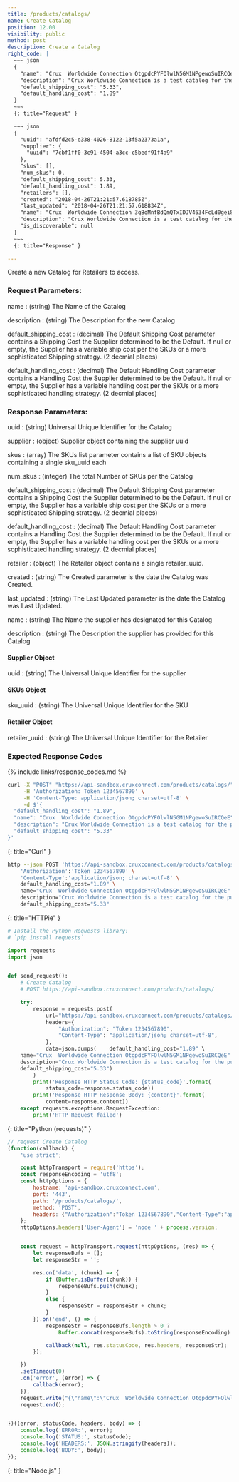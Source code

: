 ```yaml
---
title: /products/catalogs/
name: Create Catalog
position: 12.00
visibility: public
method: post
description: Create a Catalog
right_code: |
  ~~~ json
  {
    "name": "Crux  Worldwide Connection OtgpdcPYFOlwlN5GM1NPgewoSuIRCQeE",
    "description": "Crux Worldwide Connection is a test catalog for the purposes of testing",
    "default_shipping_cost": "5.33",
    "default_handling_cost": "1.89"
  }
  ~~~
  {: title="Request" }

  ~~~ json
  {
    "uuid": "afdfd2c5-e338-4026-8122-13f5a2373a1a",
    "supplier": {
      "uuid": "7cbf1ff0-3c91-4504-a3cc-c5bedf91f4a9"
    },
    "skus": [],
    "num_skus": 0,
    "default_shipping_cost": 5.33,
    "default_handling_cost": 1.89,
    "retailers": [],
    "created": "2018-04-26T21:21:57.618785Z",
    "last_updated": "2018-04-26T21:21:57.618834Z",
    "name": "Crux  Worldwide Connection 3qBqMnfBdQmQTxIDJV4634FcLd0gei8y",
    "description": "Crux Worldwide Connection is a test catalog for the purposes of testing",
    "is_discoverable": null
  }
  ~~~
  {: title="Response" }

---
```

Create a new Catalog for Retailers to access.


### Request Parameters:

name
: (string) The Name of the Catalog

description
: (string) The Description for the new Catalog

default_shipping_cost
: (decimal) The Default Shipping Cost parameter contains a Shipping Cost the Supplier determined to be the Default. If null or empty, the Supplier has a variable ship cost per the SKUs or a more sophisticated Shipping strategy. (2 decmial places)

default_handling_cost
: (decimal) The Default Handling Cost parameter contains a Handling Cost the Supplier determined to be the Default. If null or empty, the Supplier has a variable handling cost per the SKUs or a more sophisticated handling strategy. (2 decmial places)

### Response Parameters:

uuid
: (string) Universal Unique Identifier for the Catalog

supplier
: (object) Supplier object containing the supplier uuid

skus
: (array) The SKUs list parameter contains a list of SKU objects containing a single sku_uuid each

num_skus
: (integer) The total Number of SKUs per the Catalog

default_shipping_cost
: (decimal) The Default Shipping Cost parameter contains a Shipping Cost the Supplier determined to be the Default. If null or empty, the Supplier has a variable ship cost per the SKUs or a more sophisticated Shipping strategy. (2 decmial places)

default_handling_cost
: (decimal) The Default Handling Cost parameter contains a Handling Cost the Supplier determined to be the Default. If null or empty, the Supplier has a variable handling cost per the SKUs or a more sophisticated handling strategy. (2 decmial places)

retailer
: (object) The Retailer object contains a single retailer_uuid.

created
: (string) The Created parameter is the date the Catalog was Created.

last_updated
: (string) The Last Updated parameter is the date the Catalog was Last Updated.

name
: (string) The Name the supplier has designated for this Catalog

description
: (string) The Description the supplier has provided for this Catalog

#### Supplier Object

uuid
: (string) The Universal Unique Identifier for the supplier

#### SKUs Object

sku_uuid
: (string) The Universal Unique Identifier for the SKU


#### Retailer Object

retailer_uuid
: (string) The Universal Unique Identifier for the Retailer

### Expected Response Codes

{% include links/response_codes.md %}


~~~ bash
curl -X "POST" "https://api-sandbox.cruxconnect.com/products/catalogs/" \
     -H 'Authorization: Token 1234567890' \
     -H 'Content-Type: application/json; charset=utf-8' \
     -d $'{
  "default_handling_cost": "1.89",
  "name": "Crux  Worldwide Connection OtgpdcPYFOlwlN5GM1NPgewoSuIRCQeE",
  "description": "Crux Worldwide Connection is a test catalog for the purposes of testing",
  "default_shipping_cost": "5.33"
}'

~~~
{: title="Curl" }

~~~ bash
http --json POST 'https://api-sandbox.cruxconnect.com/products/catalogs/' \
    'Authorization':'Token 1234567890' \
    'Content-Type':'application/json; charset=utf-8' \
    default_handling_cost="1.89" \
    name="Crux  Worldwide Connection OtgpdcPYFOlwlN5GM1NPgewoSuIRCQeE" \
    description="Crux Worldwide Connection is a test catalog for the purposes of testing" \
    default_shipping_cost="5.33"

~~~
{: title="HTTPie" }

~~~ python
# Install the Python Requests library:
# `pip install requests`

import requests
import json


def send_request():
    # Create Catalog
    # POST https://api-sandbox.cruxconnect.com/products/catalogs/

    try:
        response = requests.post(
            url="https://api-sandbox.cruxconnect.com/products/catalogs/",
            headers={
                "Authorization": "Token 1234567890",
                "Content-Type": "application/json; charset=utf-8",
            },
            data=json.dumps(    default_handling_cost="1.89" \
    name="Crux  Worldwide Connection OtgpdcPYFOlwlN5GM1NPgewoSuIRCQeE" \
    description="Crux Worldwide Connection is a test catalog for the purposes of testing" \
    default_shipping_cost="5.33")
        )
        print('Response HTTP Status Code: {status_code}'.format(
            status_code=response.status_code))
        print('Response HTTP Response Body: {content}'.format(
            content=response.content))
    except requests.exceptions.RequestException:
        print('HTTP Request failed')

~~~
{: title="Python (requests)" }

~~~ javascript
// request Create Catalog
(function(callback) {
    'use strict';

    const httpTransport = require('https');
    const responseEncoding = 'utf8';
    const httpOptions = {
        hostname: 'api-sandbox.cruxconnect.com',
        port: '443',
        path: '/products/catalogs/',
        method: 'POST',
        headers: {"Authorization":"Token 1234567890","Content-Type":"application/json; charset=utf-8"}
    };
    httpOptions.headers['User-Agent'] = 'node ' + process.version;


    const request = httpTransport.request(httpOptions, (res) => {
        let responseBufs = [];
        let responseStr = '';

        res.on('data', (chunk) => {
            if (Buffer.isBuffer(chunk)) {
                responseBufs.push(chunk);
            }
            else {
                responseStr = responseStr + chunk;
            }
        }).on('end', () => {
            responseStr = responseBufs.length > 0 ?
                Buffer.concat(responseBufs).toString(responseEncoding) : responseStr;

            callback(null, res.statusCode, res.headers, responseStr);
        });

    })
    .setTimeout(0)
    .on('error', (error) => {
        callback(error);
    });
    request.write("{\"name\":\"Crux  Worldwide Connection OtgpdcPYFOlwlN5GM1NPgewoSuIRCQeE\",\"description\":\"Crux Worldwide Connection is a test catalog for the purposes of testing\",\"default_shipping_cost\":\"5.33\",\"default_handling_cost\":\"1.89\"}")
    request.end();


})((error, statusCode, headers, body) => {
    console.log('ERROR:', error);
    console.log('STATUS:', statusCode);
    console.log('HEADERS:', JSON.stringify(headers));
    console.log('BODY:', body);
});

~~~
{: title="Node.js" }

